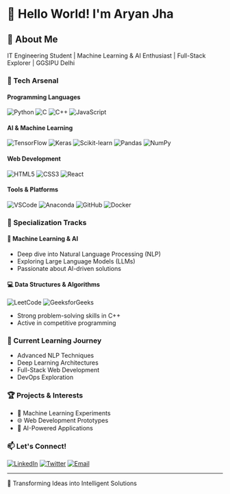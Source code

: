 # 👋 Hello World! I'm Aryan Jha

## 🌟 About Me
IT Engineering Student | Machine Learning & AI Enthusiast | Full-Stack Explorer | GGSIPU Delhi

### 🚀 Tech Arsenal

#### Programming Languages
![Python](https://img.shields.io/badge/Python-3776AB?style=for-the-badge&logo=python&logoColor=white)
![C](https://img.shields.io/badge/C-00599C?style=for-the-badge&logo=c&logoColor=white)
![C++](https://img.shields.io/badge/C++-00599C?style=for-the-badge&logo=cplusplus&logoColor=white)
![JavaScript](https://img.shields.io/badge/JavaScript-F7DF1E?style=for-the-badge&logo=javascript&logoColor=black)

#### AI & Machine Learning
![TensorFlow](https://img.shields.io/badge/TensorFlow-FF6F00?style=for-the-badge&logo=tensorflow&logoColor=white)
![Keras](https://img.shields.io/badge/Keras-D00000?style=for-the-badge&logo=keras&logoColor=white)
![Scikit-learn](https://img.shields.io/badge/Scikit_learn-F7931E?style=for-the-badge&logo=scikit-learn&logoColor=white)
![Pandas](https://img.shields.io/badge/Pandas-150458?style=for-the-badge&logo=pandas&logoColor=white)
![NumPy](https://img.shields.io/badge/NumPy-013243?style=for-the-badge&logo=numpy&logoColor=white)

#### Web Development
![HTML5](https://img.shields.io/badge/HTML5-E34F26?style=for-the-badge&logo=html5&logoColor=white)
![CSS3](https://img.shields.io/badge/CSS3-1572B6?style=for-the-badge&logo=css3&logoColor=white)
![React](https://img.shields.io/badge/React-61DAFB?style=for-the-badge&logo=react&logoColor=black)

#### Tools & Platforms
![VSCode](https://img.shields.io/badge/VS_Code-0078D4?style=for-the-badge&logo=visual-studio-code&logoColor=white)
![Anaconda](https://img.shields.io/badge/Anaconda-44A833?style=for-the-badge&logo=anaconda&logoColor=white)
![GitHub](https://img.shields.io/badge/GitHub-181717?style=for-the-badge&logo=github&logoColor=white)
![Docker](https://img.shields.io/badge/Docker-2496ED?style=for-the-badge&logo=docker&logoColor=white)

### 🧠 Specialization Tracks

#### 🤖 Machine Learning & AI
- Deep dive into Natural Language Processing (NLP)
- Exploring Large Language Models (LLMs)
- Passionate about AI-driven solutions

#### 💻 Data Structures & Algorithms
![LeetCode](https://img.shields.io/badge/LeetCode-FFA116?style=for-the-badge&logo=leetcode&logoColor=white)
![GeeksforGeeks](https://img.shields.io/badge/GeeksforGeeks-2F8D46?style=for-the-badge&logo=geeksforgeeks&logoColor=white)
- Strong problem-solving skills in C++
- Active in competitive programming

### 🌱 Current Learning Journey
- Advanced NLP Techniques
- Deep Learning Architectures
- Full-Stack Web Development
- DevOps Exploration

### 🏆 Projects & Interests
- 🧪 Machine Learning Experiments
- 🌐 Web Development Prototypes
- 🤖 AI-Powered Applications

### 📫 Let's Connect!
[![LinkedIn](https://img.shields.io/badge/LinkedIn-0A66C2?style=for-the-badge&logo=linkedin&logoColor=white)]([https://www.linkedin.com/in/aryanjha](https://www.linkedin.com/in/aryan-jha-530719325?utm_source=share&utm_campaign=share_via&utm_content=profile&utm_medium=android_app))
[![Twitter](https://img.shields.io/badge/Twitter-1DA1F2?style=for-the-badge&logo=twitter&logoColor=white)](https://twitter.com/aryanjha)
[![Email](https://img.shields.io/badge/Email-D14836?style=for-the-badge&logo=gmail&logoColor=white)](mailto:aapka.5ryan@gmail.com)

---

🌈 Transforming Ideas into Intelligent Solutions
